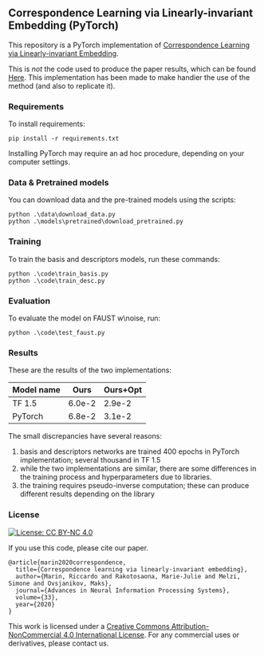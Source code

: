 ## Correspondence Learning via Linearly-invariant Embedding (PyTorch)

This repository is a PyTorch implementation of [Correspondence Learning via Linearly-invariant Embedding](https://arxiv.org/abs/2010.13136).

This is *not* the code used to produce the paper results, which can be found [Here](https://github.com/riccardomarin/Diff-FMaps).
This implementation has been made to make handier the use of the method (and also to replicate it).

### Requirements

To install requirements:

```setup
pip install -r requirements.txt
```
Installing PyTorch may require an ad hoc procedure, depending on your computer settings.

### Data & Pretrained models
You can download data and the pre-trained models using the scripts:
```
python .\data\download_data.py
python .\models\pretrained\download_pretrained.py
```

### Training

To train the basis and descriptors models, run these commands:

```train
python .\code\train_basis.py
python .\code\train_desc.py
```

### Evaluation

To evaluate the model on FAUST w\noise, run:

```eval
python .\code\test_faust.py
```

### Results

These are the results of the two implementations:

| Model name         | Ours            | Ours+Opt       |
| ------------------ |---------------- | -------------- |
| TF 1.5             |     6.0e-2      |      2.9e-2    |
| PyTorch            |     6.8e-2      |      3.1e-2    |

The small discrepancies have several reasons:
1) basis and descriptors networks are trained 400 epochs in PyTorch implementation; several thousand in TF 1.5
2) while the two implementations are similar, there are some differences in the training process and hyperparameters due to libraries.
3) the training requires pseudo-inverse computation; these can produce different results depending on the library

### License
[![License: CC BY-NC 4.0](https://img.shields.io/badge/License-CC%20BY--NC%204.0-lightgrey.svg)](https://creativecommons.org/licenses/by-nc/4.0/)

If you use this code, please cite our paper.

```
@article{marin2020correspondence,
  title={Correspondence learning via linearly-invariant embedding},
  author={Marin, Riccardo and Rakotosaona, Marie-Julie and Melzi, Simone and Ovsjanikov, Maks},
  journal={Advances in Neural Information Processing Systems},
  volume={33},
  year={2020}
}
```

This work is licensed under a [Creative Commons Attribution-NonCommercial 4.0 International License](http://creativecommons.org/licenses/by-nc/4.0/). 
For any commercial uses or derivatives, please contact us.
